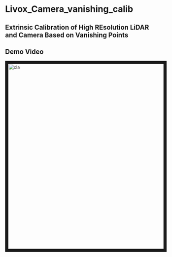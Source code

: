 # Livox_Camera_vanishing_calib
## Extrinsic Calibration of High REsolution LiDAR and Camera Based on Vanishing Points


## Demo Video

<a href="https://youtu.be/17XT2uk6Mf8" target="_blank"><img src="https://i9.ytimg.com/vi_webp/17XT2uk6Mf8/mq1.webp?sqp=COD-5bUG-oaymwEmCMACELQB8quKqQMa8AEB-AH-CYAC0AWKAgwIABABGGUgZShlMA8=&rs=AOn4CLCjSJ0h13AynXrP8y_Vx3Kdyo257g" alt="cla" width="600"  border="10" /></a>
